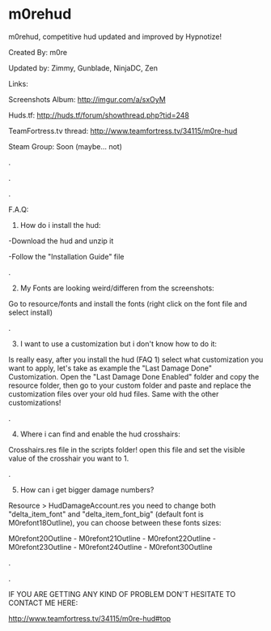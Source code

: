 # m0rehud

m0rehud, competitive hud updated and improved by Hypnotize!

Created By: m0re

Updated by: Zimmy, Gunblade, NinjaDC, Zen

Links:

Screenshots Album: http://imgur.com/a/sxOyM

Huds.tf: http://huds.tf/forum/showthread.php?tid=248

TeamFortress.tv thread: http://www.teamfortress.tv/34115/m0re-hud

Steam Group: Soon (maybe... not)

.

.

.

F.A.Q:


1) How do i install the hud:

-Download the hud and unzip it

-Follow the "Installation Guide" file


.


2) My Fonts are looking weird/differen from the screenshots:

Go to resource/fonts and install the fonts (right click on the font file and select install)


.


3) I want to use a customization but i don't know how to do it:

Is really easy, after you install the hud (FAQ 1) select what customization you want to apply, let's take as example the "Last Damage Done" Customization.
Open the "Last Damage Done Enabled" folder and copy the resource folder, then go to your custom folder and paste and replace the customization files over your old hud files.
Same with the other customizations!


.


4) Where i can find and enable the hud crosshairs:

Crosshairs.res file in the scripts folder! open this file and set the visible value of the crosshair you want to 1.


.

5) How can i get bigger damage numbers?

Resource > HudDamageAccount.res you need to change both "delta_item_font" and "delta_item_font_big" (default font is M0refont18Outline), you can choose between these fonts sizes:

M0refont20Outline - M0refont21Outline - M0refont22Outline - M0refont23Outline - M0refont24Outline - M0refont30Outline

.

.

IF YOU ARE GETTING ANY KIND OF PROBLEM DON'T HESITATE TO CONTACT ME HERE:

http://www.teamfortress.tv/34115/m0re-hud#top
